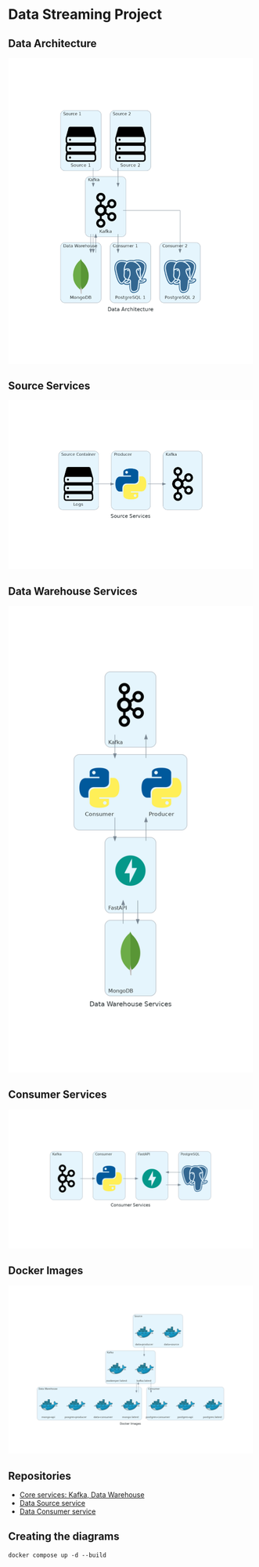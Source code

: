 # Data Streaming Project

## Data Architecture
<img src="imgs/data_architecture.png" alt="Data Architecture" width="500">

## Source Services
<img src="imgs/source_services.png" alt="Source Services" width="500">

## Data Warehouse Services
<img src="imgs/data_warehouse_services.png" alt="Data Warehouse Services" width="500">

## Consumer Services
<img src="imgs/consumer_services.png" alt="Consumer Services" width="500">

## Docker Images
<img src="imgs/docker_images.png" alt="Docker Images" width="500">


## Repositories

* [Core services: Kafka, Data Warehouse](https://github.com/josecegra/core-services-streaming)
* [Data Source service](https://github.com/josecegra/data-source-streaming)
* [Data Consumer service](https://github.com/josecegra/data-warehouse-streaming)


## Creating the diagrams

```shell
docker compose up -d --build
```

